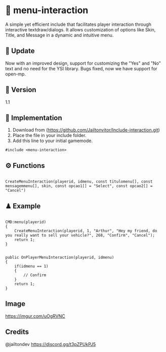 # 🚀 menu-interaction
A simple yet efficient include that facilitates player interaction through interactive textdraw/dialogs. It allows customization of options like Skin, Title, and Message in a dynamic and intuitive menu.

## 🔄 Update
Now with an improved design, support for customizing the "Yes" and "No" text and no need for the YSI library. Bugs fixed, now we have support for open-mp.

## 📅 Version

1.1

## 🔌 Implementation

1. Download from (https://github.com/Jailtonvitor/Include-interaction.git)
2. Place the file in your include folder.
3. Add this line to your initial gamemode.

```pawn
#include <menu-interaction>
```

## ⚙ Functions

```pawn

CreateMenuInteraction(playerid, idmenu, const titulomenu[], const mensagemmenu[], skin, const opcao1[] = "Select", const opcao2[] = "Cancel")

```
## ♟ Example

```pawn

CMD:menu(playerid)
{
    CreateMenuInteraction(playerid, 1, "Arthur", "Hey my friend, do you really want to sell your vehicle?", 268, "Confirm", "Cancel");
    return 1;
}


public OnPlayerMenuInteraction(playerid, idmenu)
{
    if(idmenu == 1)
    {
        // Confirm
    }
    return 1;
}

```


## Image
https://imgur.com/uOgRVNC

## Credits
@jailtondev
https://discord.gg/t3pZPUkPJ5
